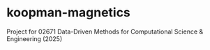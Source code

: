 # koopman-magnetics
Project for 02671 Data-Driven Methods for Computational Science &amp; Engineering (2025)
